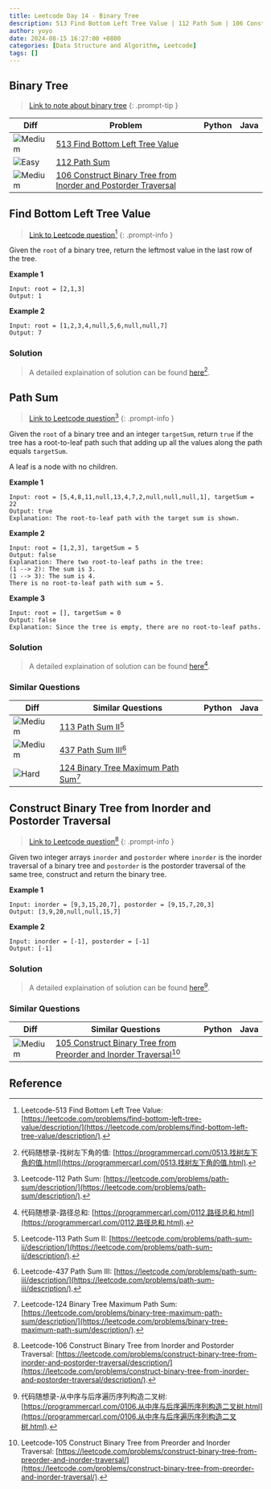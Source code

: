 ```yaml
---
title: Leetcode Day 14 - Binary Tree
description: 513 Find Bottom Left Tree Value | 112 Path Sum | 106 Construct Binary Tree from Inorder and Postorder Traversal
author: yoyo
date: 2024-08-15 16:27:00 +0800
categories: [Data Structure and Algorithm, Leetcode]
tags: []
---
```


## Binary Tree 

> [Link to note about binary tree](https://yuyulyu.github.io/posts/binary-tree/)
{: .prompt-tip }


| Diff                                                                                                | Problem                                                                                 | Python | Java |
|-----------------------------------------------------------------------------------------------------|-----------------------------------------------------------------------------------------|--------|------|
| ![Medium](https://img.shields.io/badge/Medium-yellow)                                               | [513 Find Bottom Left Tree Value](#find-bottom-left-tree-value)                                 |        |      |
| ![Easy](https://img.shields.io/badge/Easy-brightgreen)                                               | [112 Path Sum](#path-sum)                                                                      |        |      |
| ![Medium](https://img.shields.io/badge/Medium-yellow)                                              | [106 Construct Binary Tree from Inorder and Postorder Traversal](#construct-binary-tree-from-inorder-and-postorder-traversal)                                                                                                      |        |      |

## Find Bottom Left Tree Value

> [Link to Leetcode question](https://leetcode.com/problems/find-bottom-left-tree-value/description/)[^fbltv]
{: .prompt-info }

Given the `root` of a binary tree, return the leftmost value in the last row of the tree.

**Example 1**

[image]: find-bottom-left-tree-value-example-1

```
Input: root = [2,1,3]
Output: 1
```

**Example 2**

[image]: find-bottom-left-tree-value-example-1

```
Input: root = [1,2,3,4,null,5,6,null,null,7]
Output: 7
```

### Solution

> A detailed explaination of solution can be found [here](https://programmercarl.com/0513.找树左下角的值.html)[^fbltvSolution].


## Path Sum

> [Link to Leetcode question](https://leetcode.com/problems/path-sum/description/)[^ps]
{: .prompt-info }

Given the `root` of a binary tree and an integer `targetSum`, return `true` if the tree has a root-to-leaf path such that adding up all the values along the path equals `targetSum`.

A leaf is a node with no children.

**Example 1**

[image]: path-sum-example-1

```
Input: root = [5,4,8,11,null,13,4,7,2,null,null,null,1], targetSum = 22
Output: true
Explanation: The root-to-leaf path with the target sum is shown.
```

**Example 2**

[image]: path-sum-example-2

```
Input: root = [1,2,3], targetSum = 5
Output: false
Explanation: There two root-to-leaf paths in the tree:
(1 --> 2): The sum is 3.
(1 --> 3): The sum is 4.
There is no root-to-leaf path with sum = 5.
```

**Example 3**

```
Input: root = [], targetSum = 0
Output: false
Explanation: Since the tree is empty, there are no root-to-leaf paths.
```

### Solution

> A detailed explaination of solution can be found [here](https://programmercarl.com/0112.路径总和.html)[^psSolution].



### Similar Questions

| Diff                                                                                                 | Similar Questions                                                                                       | Python | Java |
|------------------------------------------------------------------------------------------------------|---------------------------------------------------------------------------------------------------------|--------|------|
| ![Medium](https://img.shields.io/badge/Medium-yellow)                                                | [113 Path Sum II](https://leetcode.com/problems/path-sum-ii/description/)[^psii] |        |      |
| ![Medium](https://img.shields.io/badge/Medium-yellow)                                                | [437 Path Sum III](https://leetcode.com/problems/path-sum-iii/description/)[^psiii] |        |      |
| ![Hard](https://img.shields.io/badge/Hard-red)                                               | [124 Binary Tree Maximum Path Sum](https://leetcode.com/problems/binary-tree-maximum-path-sum/description/)[^btmps] |        |      |

## Construct Binary Tree from Inorder and Postorder Traversal

> [Link to Leetcode question](https://leetcode.com/problems/construct-binary-tree-from-inorder-and-postorder-traversal/description/)[^cbtfiapt]
{: .prompt-info }

Given two integer arrays `inorder` and `postorder` where `inorder` is the inorder traversal of a binary tree and `postorder` is the postorder traversal of the same tree, construct and return the binary tree.

**Example 1**

[image]: construct-binary-tree-from-inorder-and-postorder-traversal-example-1

```
Input: inorder = [9,3,15,20,7], postorder = [9,15,7,20,3]
Output: [3,9,20,null,null,15,7]
```

**Example 2**

```
Input: inorder = [-1], postorder = [-1]
Output: [-1]
```

### Solution

> A detailed explaination of solution can be found [here](https://programmercarl.com/0106.从中序与后序遍历序列构造二叉树.html)[^cbtfiaptSolution].


### Similar Questions

| Diff                                                                                                 | Similar Questions                                                                                       | Python | Java |
|------------------------------------------------------------------------------------------------------|---------------------------------------------------------------------------------------------------------|--------|------|
| ![Medium](https://img.shields.io/badge/Medium-yellow)                                                | [105 Construct Binary Tree from Preorder and Inorder Traversal](https://leetcode.com/problems/construct-binary-tree-from-preorder-and-inorder-traversal/)[^cbtfpait]               |        |      | 

## Reference
[^fbltv]:Leetcode-513 Find Bottom Left Tree Value: [https://leetcode.com/problems/find-bottom-left-tree-value/description/](https://leetcode.com/problems/find-bottom-left-tree-value/description/).
[^fbltvSolution]:代码随想录-找树左下角的值: [https://programmercarl.com/0513.找树左下角的值.html](https://programmercarl.com/0513.找树左下角的值.html).
[^ps]:Leetcode-112 Path Sum: [https://leetcode.com/problems/path-sum/description/](https://leetcode.com/problems/path-sum/description/).
[^psSolution]:代码随想录-路径总和: [https://programmercarl.com/0112.路径总和.html](https://programmercarl.com/0112.路径总和.html).
[^psii]: Leetcode-113 Path Sum II: [https://leetcode.com/problems/path-sum-ii/description/](https://leetcode.com/problems/path-sum-ii/description/).
[^psiii]: Leetcode-437 Path Sum III: [https://leetcode.com/problems/path-sum-iii/description/](https://leetcode.com/problems/path-sum-iii/description/).
[^btmps]: Leetcode-124 Binary Tree Maximum Path Sum: [https://leetcode.com/problems/binary-tree-maximum-path-sum/description/](https://leetcode.com/problems/binary-tree-maximum-path-sum/description/).
[^cbtfiapt]:Leetcode-106 Construct Binary Tree from Inorder and Postorder Traversal: [https://leetcode.com/problems/construct-binary-tree-from-inorder-and-postorder-traversal/description/](https://leetcode.com/problems/construct-binary-tree-from-inorder-and-postorder-traversal/description/).
[^cbtfiaptSolution]:代码随想录-从中序与后序遍历序列构造二叉树: [https://programmercarl.com/0106.从中序与后序遍历序列构造二叉树.html](https://programmercarl.com/0106.从中序与后序遍历序列构造二叉树.html).
[^cbtfpait]:Leetcode-105 Construct Binary Tree from Preorder and Inorder Traversal: [https://leetcode.com/problems/construct-binary-tree-from-preorder-and-inorder-traversal/](https://leetcode.com/problems/construct-binary-tree-from-preorder-and-inorder-traversal/).

